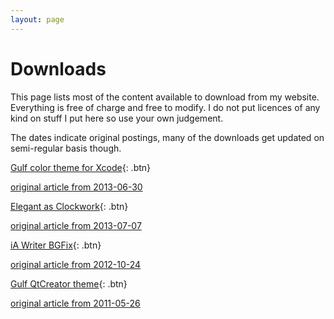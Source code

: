 ```yaml
---
layout: page
---
```


# Downloads

This page lists most of the content available to download from my website.
Everything is free of charge and free to modify. I do not put licences of any
kind on stuff I put here so use your own judgement.

The dates indicate original postings, many of the downloads get updated on
semi-regular basis though.

[Gulf color theme for Xcode](/files/downloads/gulf-theme-xcode.zip){: .btn}

[original article from 2013-06-30](/2013/06/gulf-color-theme-for-xcode/ "Gulf color theme for Xcode")

[Elegant as Clockwork](/files/downloads/Elegant-as-Clockwork-v1.zip){: .btn}

[original article from 2013-07-07](/2013/04/elegant-as-clockwork-template-for-apple-pages/ "Elegant as Clockwork template for Apple Pages")

[iA Writer BGFix](/files/downloads/iAWriter-BGFix-1.5.zip){: .btn}

[original article from 2012-10-24](/2012/10/restore-ia-writers-background-with-this-script/ "Restore iA Writer’s background with this script")

[Gulf QtCreator theme](/files/downloads/gulf_qt_creator_theme.zip){: .btn}

[original article from 2011-05-26](/2011/05/a-nice-dark-color-theme-for-qtcreator/ "A nice dark color theme for QtCreator")
